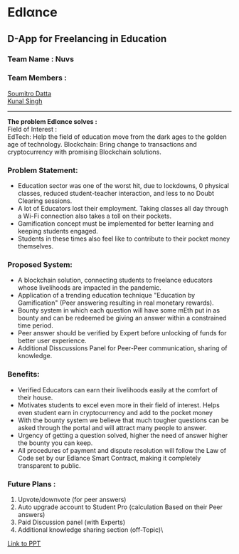 # Edlαnce
D-App for Freelancing in Education
-----------------------------------
### **Team Name :** Nuvs
### **Team Members :**
[Soumitro Datta](https://github.com/soumi0705)\
[Kunal Singh](https://github.com/kvnal)
- - - - -
**The problem Edlαnce solves :** \
Field of Interest :\
EdTech: Help the field of education move from the dark ages to the golden age of technology.
Blockchain: Bring change to transactions and cryptocurrency with promising Blockchain solutions.

### Problem Statement:
* Education sector was one of the worst hit, due to lockdowns, 0 physical classes, reduced student-teacher interaction, and less to no Doubt Clearing sessions.
* A lot of Educators lost their employment. Taking classes all day through a Wi-Fi connection also takes a toll on their pockets.
* Gamification concept must be implemented for better learning and keeping students engaged.
* Students in these times also feel like to contribute to their pocket money themselves.


### Proposed System:
* A blockchain solution, connecting students to freelance educators whose livelihoods are impacted in the pandemic. 
* Application of a trending education technique "Education by Gamification" (Peer answering resulting in real monetary rewards).
* Bounty system in which each question will have some mEth put in as bounty and can be redeemed be giving an answer within a constrained time period.
* Peer answer should be verified by Expert before unlocking of funds for better user experience.
* Additional Disscussions Panel for Peer-Peer communication, sharing of knowledge.

### Benefits:
* Verified Educators can earn their livelihoods easily at the comfort of their house.
* Motivates students to excel even more in their field of interest. Helps even student earn in cryptocurrency and add to the pocket money
* With the bounty system we believe that much tougher questions can be asked through the portal and will attract many people to answer. 
* Urgency of getting a question solved, higher the need of answer higher the bounty you can keep.
* All procedures of payment and dispute resolution will follow the Law of Code set by our Edlance Smart Contract, making it completely transparent to public.


### Future Plans :
1. Upvote/downvote (for peer answers)
2. Auto upgrade account to Student Pro (calculation Based on their Peer answers)
3. Paid Discussion panel (with Experts)
4. Additional knowledge sharing section (off-Topic)\

[Link to PPT](https://docs.google.com/presentation/d/11hzHx92gPnx3sOkRfBTbXifp00ps7sM7xDixAWLNiwo/edit?usp=sharing) 

<!-- [Stable Master Branch](https://github.com/soumi0705/Edlance_/commit/89c9d18fb3af50bee445671b1be23f29ad9c41d8) -->
<!-- [Link to Video]()
 -->
